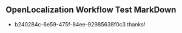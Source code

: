 ## OpenLocalization Workflow Test MarkDown
* b240284c-6e59-475f-84ee-92985638f0c3 
thanks!<!--HONumber=Mar16_HO4-->
